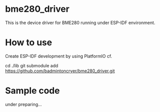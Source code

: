 # bme280_driver
This is the device driver for BME280 running under ESP-IDF environment.

# How to use 
Create ESP-IDF development by using PlatformIO
cf. 

  cd ./lib
  git submodule add https://github.com/badmintoncryer/bme280_driver.git

# Sample code
  under preparing...
